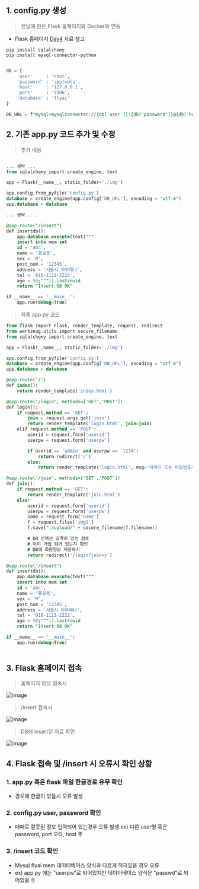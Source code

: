 ## 1. config.py 생성

> 전날에 만든 Flask 홈페이지와 Docker와 연동

* Flask 홈페이지 [Day4](https://github.com/SKT-FlyAi/SKT-FLYAI-Archiving/tree/main/Week_05/Day1) 자료 참고


```console
pip install sqlalchemy
pip install mysql-connector-python
```

```SQL

db = {
    'user'     : 'root',
    'password' : 'apptools',
    'host'     : '127.0.0.1',
    'port'     : '3306',
    'database' : 'flyai'
}

DB_URL = f"mysql+mysqlconnector://{db['user']}:{db['password']}@{db['host']}:{db['port']}/{db['database']}?charset=utf8"

```

## 2. 기존 app.py 코드 추가 및 수정

> 추가 내용

```SQL

... 생략 ...
from sqlalchemy import create_engine, text

app = Flask(__name__, static_folder='./img')

app.config.from_pyfile('config.py')
database = create_engine(app.config['DB_URL'], encoding = "utf-8")
app.database = database

... 생략 ...

@app.route("/insert")
def insertdb():
    app.database.execute(text("""
    insert into mem set
    id = 'abc',
    name = '홍길동',
    sex = 'M',
    post_num = '12345',
    address = '서울시 아무때나',
    tel = '010-1111-2222',
    age = 50;""")).lastrowid
    return "Insert DB OK"

if __name__ == '__main__':
    app.run(debug=True)

```

> 최종 app.py 코드
```SQL
from flask import Flask, render_template, request, redirect
from werkzeug.utils import secure_filename
from sqlalchemy import create_engine, text

app = Flask(__name__, static_folder='./img')

app.config.from_pyfile('config.py')
database = create_engine(app.config['DB_URL'], encoding = "utf-8")
app.database = database

@app.route('/')
def index():
    return render_template('index.html')

@app.route('/login', methods=['GET','POST'])
def login():
    if request.method == 'GET':
        join = request.args.get('join')
        return render_template('login.html', join=join)
    elif request.method == 'POST':
        userid = request.form['userid']
        userpw = request.form['userpw']

        if userid == 'admin' and userpw == '1234':
            return redirect('/')
        else:
            return render_template('login.html', msg='아이디 또는 비밀번호가 틀립니다.')

@app.route('/join', methods=['GET','POST'])
def join():
    if request.method == 'GET':
        return render_template('join.html')
    else:
        userid = request.form['userid']
        userpw = request.form['userpw']
        name = request.form['name']
        f = request.files['img1']
        f.save("./upload/" + secure_filename(f.filename))

        # DB 인젝션 공격이 있는 검토
        # 이미 가입 되어 있는지 확인
        # DB에 회원정보 저장하기
        return redirect('/login?join=y')

@app.route("/insert")
def insertdb():
    app.database.execute(text("""
    insert into mem set
    id = 'abc',
    name = '홍길동',
    sex = 'M',
    post_num = '12345',
    address = '서울시 아무때나',
    tel = '010-1111-2222',
    age = 50;""")).lastrowid
    return "Insert DB OK"

if __name__ == '__main__':
    app.run(debug=True)
    
```

## 3. Flask 홈페이지 접속
> 홈페이지 정상 접속시
 
![image](https://user-images.githubusercontent.com/80855939/212878448-3fd7eece-f560-4961-a4ca-d5ee5b261642.png)

> /insert 접속시

![image](https://user-images.githubusercontent.com/80855939/212878862-ec57f620-cbf6-4fa2-a61a-ec0a66413700.png)


> DB에 insert된 자료 확인

![image](https://user-images.githubusercontent.com/80855939/212879168-e66c5861-032a-446d-802a-832115ce1236.png)


## 4. Flask 접속 및 /insert 시 오류시 확인 상황

### 1. app.py 혹은 flask 파일 한글경로 유무 확인

  - 경로에 한글이 있을시 오류 발생

### 2. config.py user, password 확인

- 때때로 잘못된 정보 입력되어 있는경우 오류 발생
ex) 다른 user명 혹은 password,  port 오타, host 주

### 3. /insert 코드 확인

- Mysql flyai mem 데이터베이스 양식과 다르게 적혀있을 경우 오류
- ex) app.py 에는 "userpw"로 되어있지만 데이터베이스 양식은 "passwd"로 되어있을 수 

